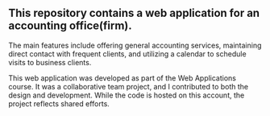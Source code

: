 ## This repository contains a web application for an accounting office(firm). 
The main features include offering general accounting services, maintaining direct contact with frequent clients, and utilizing a calendar to schedule visits to business clients.

This web application was developed as part of the Web Applications course. It was a collaborative team project, and I contributed to both the design and development. While the code is hosted on this account, the project reflects shared efforts.


